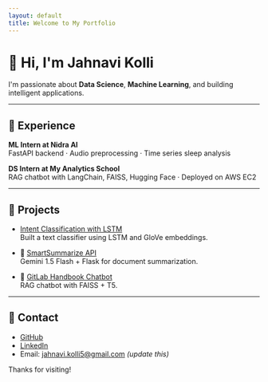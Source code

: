 ```yaml
---
layout: default
title: Welcome to My Portfolio
---
```


# 👋 Hi, I'm Jahnavi Kolli

I'm passionate about **Data Science**, **Machine Learning**, and building intelligent applications.

---

## 💼 Experience

**ML Intern at Nidra AI**  
FastAPI backend · Audio preprocessing · Time series sleep analysis  

**DS Intern at My Analytics School**  
RAG chatbot with LangChain, FAISS, Hugging Face · Deployed on AWS EC2

---

## 🚀 Projects

- [Intent Classification with LSTM](https://github.com/jahnavikolli/Intent-Classification-for-Conversational-AI-Systems)  
  Built a text classifier using LSTM and GloVe embeddings.

- 📄 [SmartSummarize API](https://github.com/jahnavikolli/llmSummaryGenerator)  
  Gemini 1.5 Flash + Flask for document summarization.

- 💬 [GitLab Handbook Chatbot](https://huggingface.co/spaces/jahnaviKolli/GitLabChatbotAssistant)  
  RAG chatbot with FAISS + T5.

---

## 🔗 Contact

- [GitHub](https://github.com/jahnavikolli)
- [LinkedIn](https://linkedin.com/in/jahnavikolli)
- Email: jahnavi.kolli5@gmail.com *(update this)*

Thanks for visiting!
